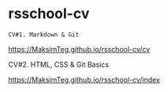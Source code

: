 # rsschool-cv


	CV#1. Markdown & Git
  
  https://MaksimTeg.github.io/rsschool-cv/cv
  
  

  CV#2. HTML, CSS & Git Basics
  
  
  https://MaksimTeg.github.io/rsschool-cv/index
